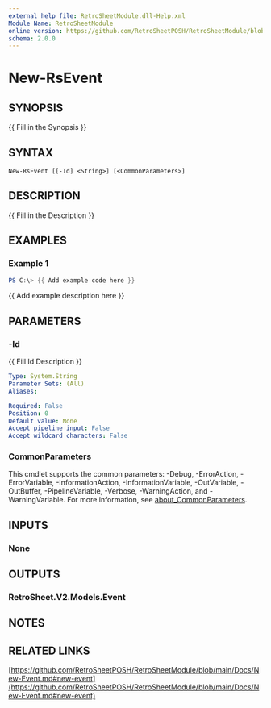 ```yaml
---
external help file: RetroSheetModule.dll-Help.xml
Module Name: RetroSheetModule
online version: https://github.com/RetroSheetPOSH/RetroSheetModule/blob/main/Docs/New-Event.md#new-event
schema: 2.0.0
---
```


# New-RsEvent

## SYNOPSIS
{{ Fill in the Synopsis }}

## SYNTAX

```
New-RsEvent [[-Id] <String>] [<CommonParameters>]
```

## DESCRIPTION
{{ Fill in the Description }}

## EXAMPLES

### Example 1
```powershell
PS C:\> {{ Add example code here }}
```

{{ Add example description here }}

## PARAMETERS

### -Id
{{ Fill Id Description }}

```yaml
Type: System.String
Parameter Sets: (All)
Aliases:

Required: False
Position: 0
Default value: None
Accept pipeline input: False
Accept wildcard characters: False
```

### CommonParameters
This cmdlet supports the common parameters: -Debug, -ErrorAction, -ErrorVariable, -InformationAction, -InformationVariable, -OutVariable, -OutBuffer, -PipelineVariable, -Verbose, -WarningAction, and -WarningVariable. For more information, see [about_CommonParameters](http://go.microsoft.com/fwlink/?LinkID=113216).

## INPUTS

### None

## OUTPUTS

### RetroSheet.V2.Models.Event

## NOTES

## RELATED LINKS

[https://github.com/RetroSheetPOSH/RetroSheetModule/blob/main/Docs/New-Event.md#new-event](https://github.com/RetroSheetPOSH/RetroSheetModule/blob/main/Docs/New-Event.md#new-event)

